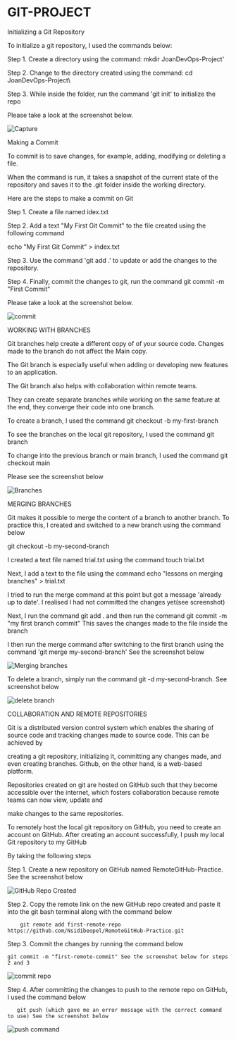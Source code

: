 # GIT-PROJECT

Initializing a Git Repository

To initialize a git repository, I used the commands below:

Step 1. Create a directory using the command: mkdir JoanDevOps-Project'

Step 2. Change to the directory created using the command: cd JoanDevOps-Project\

Step 3. While inside the folder, run the command 'git init' to initialize the repo

Please take a look at the screenshot below.

![Capture](https://github.com/Nsidibeopel/Git-Project/assets/143354400/a09cb4ab-d014-411e-8d03-b9213c8cf518)

Making a Commit

To commit is to save changes, for example, adding, modifying or deleting a file. 

When the command is run, it takes a snapshot of the current state of the repository and saves it to the .git folder inside the working directory.

Here are the steps to make a commit on Git

Step 1. Create a file named idex.txt

Step 2. Add a text "My First Git Commit" to the file created using the following command

echo "My First Git Commit" > index.txt

Step 3. Use the command 'git add .' to update or add the changes to the repository.

Step 4. Finally, commit the changes to git, run the command git commit -m "First Commit"

Please take a look at the screenshot below.

![commit](https://github.com/Nsidibeopel/Git-Project/assets/143354400/ef81ee17-e2e0-4f7e-9fb8-1cc5c571deb2)

WORKING WITH BRANCHES

Git branches help create a different copy of of your source code. Changes made to the branch do not affect the Main copy.

The Git branch is especially useful when adding or developing new features to an application.

The Git branch also helps with collaboration within remote teams. 

They can create separate branches while working on the same feature at the end, they converge their code into one branch.

To create a branch, I used the command git checkout -b my-first-branch

To see the branches on the local git repository, I used the command git branch

To change into the previous branch or main branch, I used the command git checkout main

Please see the screenshot below

![Branches](https://github.com/Nsidibeopel/Git-Project/assets/143354400/8060339b-baf8-4b2d-b984-cab347a74aae)

MERGING BRANCHES

Git makes it possible to merge the content of a branch to another branch. To practice this, I created and switched to a new branch using the command below

git checkout -b my-second-branch

I created a text file named trial.txt using the command touch trial.txt

Next, I add a text to the file using the command echo "lessons on merging branches" > trial.txt 

I tried to run the merge command at this point but got a message 'already up to date'. I realised I had not committed the changes yet(see screenshot)

Next, I run the command git add . and then run the command git commit -m "my first branch commit" This saves the changes made to the file inside the branch

I then run the merge command after switching to the first branch using the command 'git merge my-second-branch'  See the screenshot below

![Merging branches](https://github.com/Nsidibeopel/Git-Project/assets/143354400/d3d20152-94af-4546-8c5f-11440b60409d)

To delete a branch, simply run the command git -d my-second-branch. See screenshot below

![delete branch](https://github.com/Nsidibeopel/Git-Project/assets/143354400/56eeea96-9d07-4d4d-ae1a-6cd152da49ec)


COLLABORATION AND REMOTE REPOSITORIES

Git is a distributed version control system which enables the sharing of source code and tracking changes made to source code. This can be achieved by 

creating a git repository, initializing it, committing any changes made, and even creating branches. Github, on the other hand, is a web-based platform.

Repositories created on git are hosted on GitHub such that they become accessible over the internet, which fosters collaboration because remote teams can now view, update and

make changes to the same repositories.

To remotely host the local git repository on GitHub, you need to create an account on GitHub. After creating an account successfully, I push my local Git repository to my GitHub

By taking the following steps

Step 1. Create a new repository on GitHub named RemoteGitHub-Practice. See the screenshot below

![GitHub Repo Created](https://github.com/Nsidibeopel/Git-Project/assets/143354400/9844e9ef-6135-43bb-a2ca-42c9acd68bd5)


Step 2. Copy the remote link on the new GitHub repo created and paste it into the git bash terminal along with the command below

        git remote add first-remote-repo https://github.com/Nsidibeopel/RemoteGitHub-Practice.git

Step 3. Commit the changes by running the command below

    git commit -m "first-remote-commit" See the screenshot below for steps 2 and 3

   ![commit repo](https://github.com/Nsidibeopel/Git-Project/assets/143354400/4f98538a-4872-4467-88e0-877c160560ce)
        
        

Step 4. After committing the changes to push to the remote repo on GitHub, I used the command below

       git push (which gave me an error message with the correct command to use) See the screenshot below

  ![push command](https://github.com/Nsidibeopel/Git-Project/assets/143354400/20e2af54-df75-485e-b71c-3449db8ccb31)


